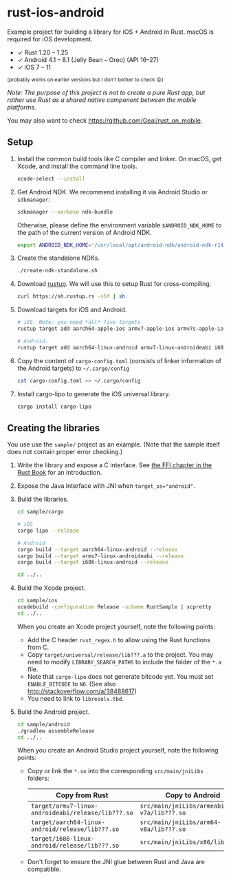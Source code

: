 rust-ios-android
================

Example project for building a library for iOS + Android in Rust. macOS is
required for iOS development.

* ✓ Rust 1.20 – 1.25
* ✓ Android 4.1 – 8.1 (Jelly Bean – Oreo) (API 16–27)
* ✓ iOS 7 – 11

<small>(probably works on earlier versions but I don't bother to check 😛)</small>

*Note: The purpose of this project is not to create a pure Rust app, but rather
use Rust as a shared native component between the mobile platforms.*

You may also want to check <https://github.com/Geal/rust_on_mobile>.

Setup
-----

1. Install the common build tools like C compiler and linker. On macOS, get
    Xcode, and install the command line tools.

    ```sh
    xcode-select --install
    ```

2. Get Android NDK. We recommend installing it via Android Studio or
    `sdkmanager`:

    ```sh
    sdkmanager --verbose ndk-bundle
    ```

    Otherwise, please define the environment variable `$ANDROID_NDK_HOME` to the
    path of the current version of Android NDK.

    ```sh
    export ANDROID_NDK_HOME='/usr/local/opt/android-ndk/android-ndk-r14b/'
    ```

3. Create the standalone NDKs.

    ```sh
    ./create-ndk-standalone.sh
    ```

4. Download [rustup](https://www.rustup.rs/). We will use this to setup Rust for
   cross-compiling.

    ```sh
    curl https://sh.rustup.rs -sSf | sh
    ```

5. Download targets for iOS and Android.

    ```sh
    # iOS. Note: you need *all* five targets
    rustup target add aarch64-apple-ios armv7-apple-ios armv7s-apple-ios x86_64-apple-ios i386-apple-ios

    # Android.
    rustup target add aarch64-linux-android armv7-linux-androideabi i686-linux-android
    ```

6. Copy the content of `cargo-config.toml` (consists of linker information of
   the Android targets) to `~/.cargo/config`

    ```sh
    cat cargo-config.toml >> ~/.cargo/config
    ```

7. Install cargo-lipo to generate the iOS universal library.

    ```sh
    cargo install cargo-lipo
    ```

Creating the libraries
----------------------

You use use the `sample/` project as an example. (Note that the sample itself
does not contain proper error checking.)

1. Write the library and expose a C interface. See [the FFI chapter in the Rust
   Book](https://doc.rust-lang.org/book/first-edition/ffi.html) for an
   introduction.

2. Expose the Java interface with JNI when `target_os="android"`.

3. Build the libraries.

    ```sh
    cd sample/cargo

    # iOS
    cargo lipo --release

    # Android
    cargo build --target aarch64-linux-android --release
    cargo build --target armv7-linux-androideabi --release
    cargo build --target i686-linux-android --release

    cd ../..
    ```

4. Build the Xcode project.

    ```sh
    cd sample/ios
    xcodebuild -configuration Release -scheme RustSample | xcpretty
    cd ../..
    ```

    When you create an Xcode project yourself, note the following points:

    * Add the C header `rust_regex.h` to allow using the Rust functions from C.
    * Copy `target/universal/release/lib???.a` to the project. You may need
      to modify `LIBRARY_SEARCH_PATHS` to include the folder of the `*.a` file.
    * Note that `cargo-lipo` does not generate bitcode yet. You must set
      `ENABLE_BITCODE` to `NO`. (See also <http://stackoverflow.com/a/38488617>)
    * You need to link to `libresolv.tbd`.

5. Build the Android project.

    ```sh
    cd sample/android
    ./gradlew assembleRelease
    cd ../..
    ```

    When you create an Android Studio project yourself, note the following
    points:

    * Copy or link the `*.so` into the corresponding `src/main/jniLibs` folders:

        Copy from Rust | Copy to Android
        ---|---
        `target/armv7-linux-androideabi/release/lib???.so` | `src/main/jniLibs/armeabi-v7a/lib???.so`
        `target/aarch64-linux-android/release/lib???.so` | `src/main/jniLibs/arm64-v8a/lib???.so`
        `target/i686-linux-android/release/lib???.so` | `src/main/jniLibs/x86/lib???.so`

    * Don't forget to ensure the JNI glue between Rust and Java are compatible.
